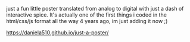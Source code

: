 just a fun little poster translated from analog to digital with just a dash of interactive spice.
It's actually one of the first things i coded in the html/css/js format all the way 4 years ago, im just adding it now ;)

https://daniela510.github.io/just-a-poster/
